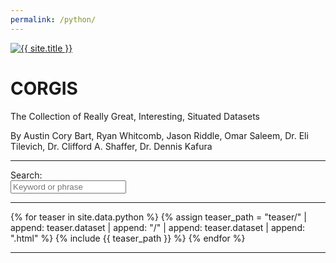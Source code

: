 ```yaml
---
permalink: /python/
---
```


<script>

let searcher = lunr(function() {
    this.field('name', 10);
    this.field('tags', 100);
    this.field('body');
    this.field('description'); 
    this.ref('name');
});
$(document).ready(function() {
    $("#search-bar").on('input propertychange', function() {
        let needle = $(this).val();
        if (needle === "") {
            $(".dataset-card").show();
        } else {
            let results = searcher.search(needle);
            $(".dataset-card").hide();
            results.forEach(function (data) {
                $("#"+data.ref).show();
            });
        }
    });
});
</script>

<a href="{{ '/' | relative_url }}" class="site-logo" rel="home" title="{{ site.title }}">
    <img src="{{ site.logo | relative_url }}" class="site-logo-img animated fadeInDown" alt="{{ site.title }}">
</a>

# CORGIS

<p class='lead'>The Collection of Really Great, Interesting, Situated Datasets</p>

<span class='text-muted'>By Austin Cory Bart, Ryan Whitcomb, Jason Riddle, Omar Saleem, Dr. Eli Tilevich, Dr. Clifford A. Shaffer, Dr. Dennis Kafura</span>

<hr>

<form>
<div class="form-group row search-bar">
    <label for="search-bar" class="col-sm-1 col-form-label">Search:</label>
    <div class="col-sm-11">
        <input type="text" class="form-control" id="search-bar" placeholder="Keyword or phrase">
    </div>
</div>
</form>

<hr>

<div class="row">
{% for teaser in site.data.python %}
{% assign teaser_path =  "teaser/" | append: teaser.dataset | append: "/" | append: teaser.dataset | append: ".html" %}
{% include {{ teaser_path }} %}
{% endfor %}
</div>

<hr>